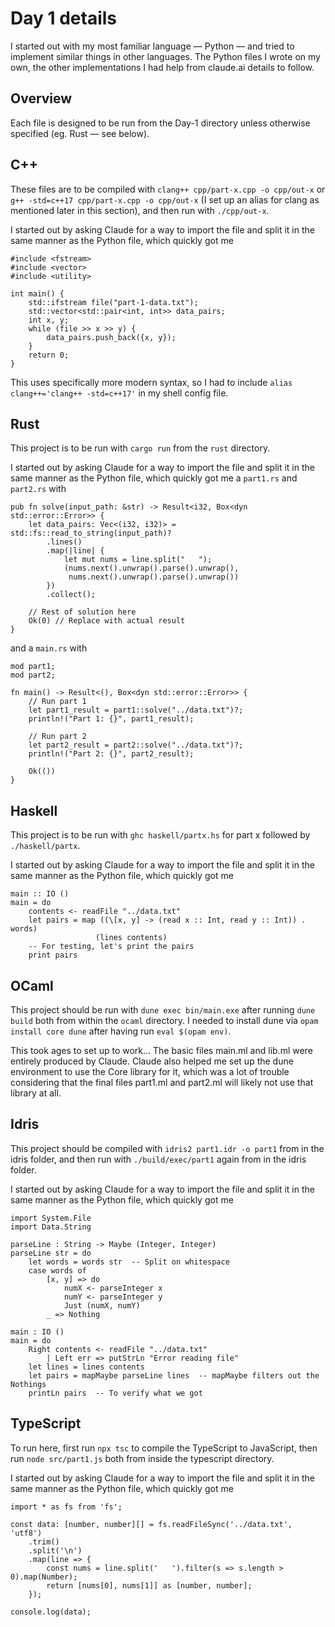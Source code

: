 # Day 1 details
I started out with my most familiar language — Python — and tried to implement similar things in other languages. The Python files I wrote on my own, the other implementations I had help from claude.ai details to follow.

## Overview
Each file is designed to be run from the Day-1 directory unless otherwise specified (eg. Rust — see below).

## C++
These files are to be compiled with `clang++ cpp/part-x.cpp -o cpp/out-x` or `g++ -std=c++17 cpp/part-x.cpp -o cpp/out-x` (I set up an alias for clang as mentioned later in this section), and then run with `./cpp/out-x`.

I started out by asking Claude for a way to import the file and split it in the same manner as the Python file, which quickly got me
```
#include <fstream>
#include <vector>
#include <utility>

int main() {
    std::ifstream file("part-1-data.txt");
    std::vector<std::pair<int, int>> data_pairs;
    int x, y;
    while (file >> x >> y) {
        data_pairs.push_back({x, y});
    }
    return 0;
}
```
This uses specifically more modern syntax, so I had to include `alias clang++='clang++ -std=c++17'` in my shell config file.

## Rust
This project is to be run with `cargo run` from the `rust` directory.

I started out by asking Claude for a way to import the file and split it in the same manner as the Python file, which quickly got me a `part1.rs` and `part2.rs` with
```
pub fn solve(input_path: &str) -> Result<i32, Box<dyn std::error::Error>> {
    let data_pairs: Vec<(i32, i32)> = std::fs::read_to_string(input_path)?
        .lines()
        .map(|line| {
            let mut nums = line.split("   ");
            (nums.next().unwrap().parse().unwrap(), 
             nums.next().unwrap().parse().unwrap())
        })
        .collect();
    
    // Rest of solution here
    Ok(0) // Replace with actual result
}
```
and a `main.rs` with
```
mod part1;
mod part2;

fn main() -> Result<(), Box<dyn std::error::Error>> {
    // Run part 1
    let part1_result = part1::solve("../data.txt")?;
    println!("Part 1: {}", part1_result);

    // Run part 2
    let part2_result = part2::solve("../data.txt")?;
    println!("Part 2: {}", part2_result);

    Ok(())
}
```

## Haskell
This project is to be run with `ghc haskell/partx.hs` for part x followed by `./haskell/partx`.

I started out by asking Claude for a way to import the file and split it in the same manner as the Python file, which quickly got me
```
main :: IO ()
main = do
    contents <- readFile "../data.txt"
    let pairs = map ((\[x, y] -> (read x :: Int, read y :: Int)) . words) 
                   (lines contents)
    -- For testing, let's print the pairs
    print pairs
```

## OCaml
This project should be run with `dune exec bin/main.exe` after running `dune build` both from within the `ocaml` directory. I needed to install dune via `opam install core dune` after having run `eval $(opam env)`. 

This took ages to set up to work... The basic files main.ml and lib.ml were entirely produced by Claude. Claude also helped me set up the dune environment to use the Core library for it, which was a lot of trouble considering that the final files part1.ml and part2.ml will likely not use that library at all. 

## Idris
This project should be compiled with `idris2 part1.idr -o part1` from in the idris folder, and then run with `./build/exec/part1` again from in the idris folder.

I started out by asking Claude for a way to import the file and split it in the same manner as the Python file, which quickly got me
```
import System.File
import Data.String

parseLine : String -> Maybe (Integer, Integer)
parseLine str = do
    let words = words str  -- Split on whitespace
    case words of
        [x, y] => do
            numX <- parseInteger x
            numY <- parseInteger y
            Just (numX, numY)
        _ => Nothing

main : IO ()
main = do
    Right contents <- readFile "../data.txt"
        | Left err => putStrLn "Error reading file"
    let lines = lines contents
    let pairs = mapMaybe parseLine lines  -- mapMaybe filters out the Nothings
    printLn pairs  -- To verify what we got
```

## TypeScript
To run here, first run `npx tsc` to compile the TypeScript to JavaScript, then run `node src/part1.js` both from inside the typescript directory.

I started out by asking Claude for a way to import the file and split it in the same manner as the Python file, which quickly got me
```
import * as fs from 'fs';

const data: [number, number][] = fs.readFileSync('../data.txt', 'utf8')
    .trim()
    .split('\n')
    .map(line => {
        const nums = line.split('   ').filter(s => s.length > 0).map(Number);
        return [nums[0], nums[1]] as [number, number];
    });

console.log(data);
```